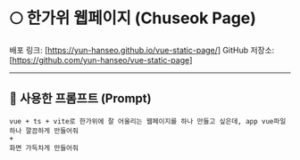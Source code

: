 # 🌕 한가위 웹페이지 (Chuseok Page)

배포 링크: [https://yun-hanseo.github.io/vue-static-page/]
GitHub 저장소:[https://github.com/yun-hanseo/vue-static-page]

---

## 💬 사용한 프롬프트 (Prompt)

```text
vue + ts + vite로 한가위에 잘 어울리는 웹페이지를 하나 만들고 싶은데, app vue파일 하나 깔끔하게 만들어줘
+
화면 가득차게 만들어줘 